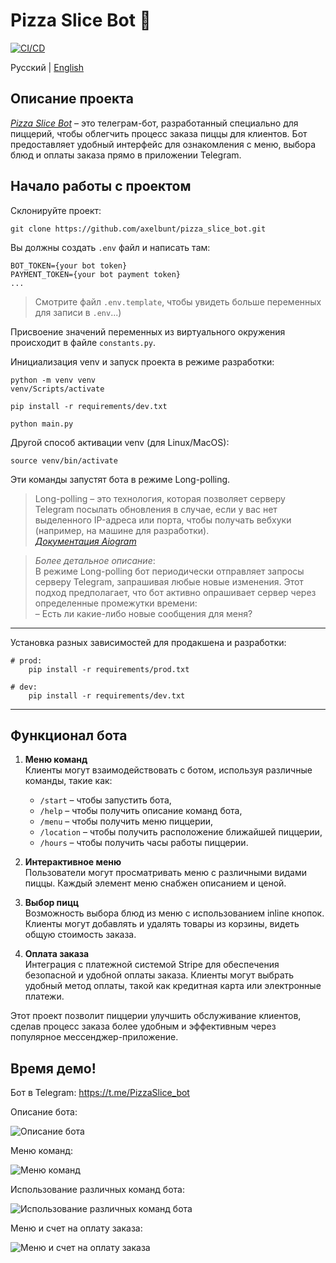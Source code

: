 # Pizza Slice Bot 🍕

[![CI/CD](https://github.com/axelbunt/pizza_slice_bot/actions/workflows/CI-CD.yml/badge.svg)](https://github.com/axelbunt/pizza_slice_bot/actions/workflows/CI-CD.yml)

Русский | [English](/readme.md)

## Описание проекта

[*Pizza Slice Bot*](https://t.me/PizzaSlice_bot) – это телеграм-бот, разработанный специально для пиццерий, чтобы облегчить процесс заказа пиццы для клиентов. Бот предоставляет удобный интерфейс для ознакомления с меню, выбора блюд и оплаты заказа прямо в приложении Telegram.

## Начало работы с проектом

Склонируйте проект:

```shell
git clone https://github.com/axelbunt/pizza_slice_bot.git
```

Вы должны создать `.env` файл и написать там:

```.env
BOT_TOKEN={your bot token}
PAYMENT_TOKEN={your bot payment token}
...
```

> Смотрите файл `.env.template`, чтобы увидеть больше переменных для записи в `.env`...)

Присвоение значений переменных из виртуального окружения происходит в файле `constants.py`.

Инициализация venv и запуск проекта в режиме разработки:

```shell
python -m venv venv
venv/Scripts/activate

pip install -r requirements/dev.txt

python main.py
```

Другой способ активации venv (для Linux/MacOS):

```shell
source venv/bin/activate
```

Эти команды запустят бота в режиме Long-polling.

> Long-polling – это технология, которая позволяет серверу Telegram посылать обновления в случае, если у вас нет выделенного IP-адреса или порта, чтобы получать вебхуки (например, на машине для разработки).  
[*Документация Aiogram*](https://docs.aiogram.dev/en/latest/dispatcher/long_polling.html)

> *Более детальное описание*:  
В режиме Long-polling бот периодически отправляет запросы серверу Telegram, запрашивая любые новые изменения. Этот подход предполагает, что бот активно опрашивает сервер через определенные промежутки времени:  
– Есть ли какие-либо новые сообщения для меня?

---

Установка разных зависимостей для продакшена и разработки:
```shell
# prod:
    pip install -r requirements/prod.txt

# dev:
    pip install -r requirements/dev.txt
```

---

## Функционал бота

1. **Меню команд**  
Клиенты могут взаимодействовать с ботом, используя различные команды, такие как:
    - `/start` – чтобы запустить бота,
    - `/help` – чтобы получить описание команд бота,
    - `/menu` – чтобы получить меню пиццерии,
    - `/location` – чтобы получить расположение ближайшей пиццерии,
    - `/hours` – чтобы получить часы работы пиццерии.

2. **Интерактивное меню**  
Пользователи могут просматривать меню с различными видами пиццы. Каждый элемент меню снабжен описанием и ценой.

3. **Выбор пицц**  
Возможность выбора блюд из меню с использованием inline кнопок. Клиенты могут добавлять и удалять товары из корзины, видеть общую стоимость заказа.

4. **Оплата заказа**  
Интеграция с платежной системой Stripe для обеспечения безопасной и удобной оплаты заказа. Клиенты могут выбрать удобный метод оплаты, такой как кредитная карта или электронные платежи.

Этот проект позволит пиццерии улучшить обслуживание клиентов, сделав процесс заказа более удобным и эффективным через популярное мессенджер-приложение.

## Время демо!

Бот в Telegram: https://t.me/PizzaSlice_bot

Описание бота:

![Описание бота](/assets/images/demo_screenshots/1.jpg)

Меню команд:

![Меню команд](/assets/images/demo_screenshots/2.jpg)

Использование различных команд бота:

![Использование различных команд бота](/assets/images/demo_screenshots/3.jpg)

Меню и счет на оплату заказа:

![Меню и счет на оплату заказа](/assets/images/demo_screenshots/4.jpg)
